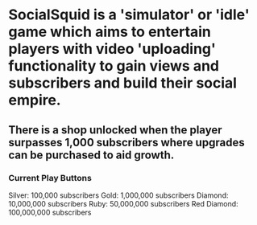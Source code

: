 # SocialSquid is a 'simulator' or 'idle' game which aims to entertain players with video 'uploading' functionality to gain views and subscribers and build their social empire.

## There is a shop unlocked when the player surpasses 1,000 subscribers where upgrades can be purchased to aid growth.

### Current Play Buttons

Silver: 100,000 subscribers
Gold: 1,000,000 subscribers
Diamond: 10,000,000 subscribers
Ruby: 50,000,000 subscribers
Red Diamond: 100,000,000 subscribers
